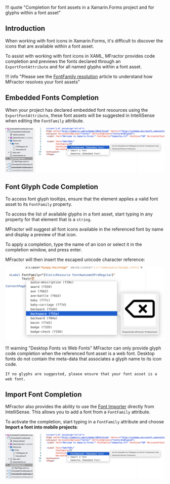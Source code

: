 !!! quote "Completion for font assets in a Xamarin.Forms project and for glyphs within a font asset"

## Introduction

When working with font icons in Xamarin.Forms, it's difficult to discover the icons that are available within a font asset.

To assist with working with font icons in XAML, MFractor provides code completion and previews the fonts declared through an `ExportFontAttribute` and for all named glyphs within a font asset.

!!! info "Please see the [FontFamily resolution](font-family-resolution.md) article to understand how MFractor resolves your font assets"

## Embedded Fonts Completion

When your project has declared embedded font resources using the `ExportFontAttribute`, these font assets will be suggested in IntelliSense when editing the `FontFamily` attribute.

![Embedded font asset completion](/img/fonts/embedded-font-completion.jpeg)

## Font Glyph Code Completion

To access font glyph tooltips, ensure that the element applies a valid font asset to its `FontFamily` property.

To access the list of available glyphs in a font asset, start typing in any property for that element that is a `string`.

MFractor will suggest all font icons available in the referenced font by name and display a preview of that icon.

To apply a completion, type the name of an icon or select it in the completion window, and press enter.

MFractor will then insert the escaped unicode character reference:

![Font glyph code completion with MFractor](/img/xamarin-forms/font-glyph-intellisense.png)

!!! warning "Desktop Fonts vs Web Fonts"
    MFractor can only provide glyph code completion when the referenced font asset is a web font. Desktop fonts do not contain the meta-data that associates a glyph name to its icon code.

    If no glyphs are suggested, please ensure that your font asset is a web font.

## Import Font Completion

MFractor also provides the ability to use the [Font Importer](/fonts/importing-fonts.md) directly from IntelliSense. This allows you to add a font from a `FontFamily` attribute.

To activate the completion, start typing in a `FontFamily` attribute and choose **Import a font into mobile projects**:

![Import font asset completion](/img/fonts/embedded-font-completion.jpeg)
